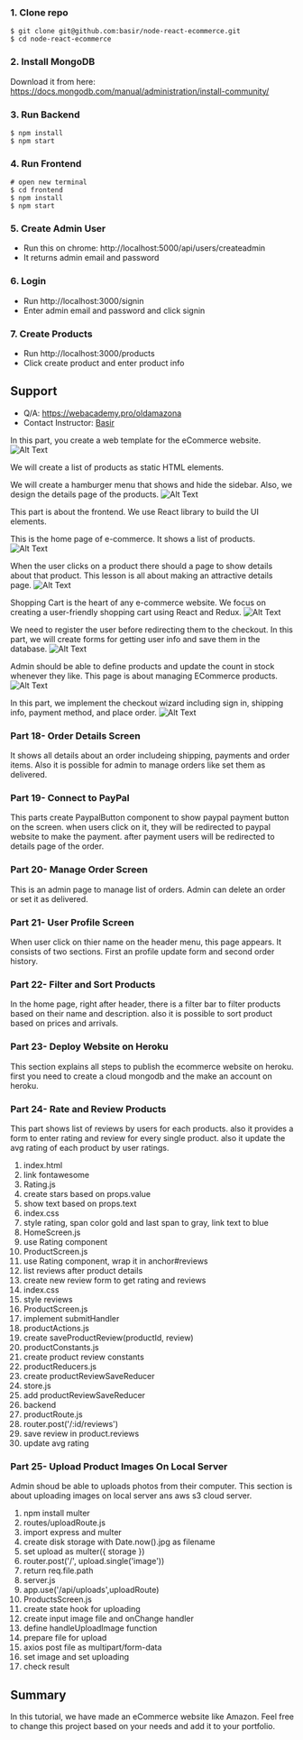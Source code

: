 






### 1. Clone repo

```
$ git clone git@github.com:basir/node-react-ecommerce.git
$ cd node-react-ecommerce
```

### 2. Install MongoDB

Download it from here: https://docs.mongodb.com/manual/administration/install-community/

### 3. Run Backend

```
$ npm install
$ npm start
```

### 4. Run Frontend

```
# open new terminal
$ cd frontend
$ npm install
$ npm start
```

### 5. Create Admin User

- Run this on chrome: http://localhost:5000/api/users/createadmin
- It returns admin email and password

### 6. Login

- Run http://localhost:3000/signin
- Enter admin email and password and click signin

### 7. Create Products

- Run http://localhost:3000/products
- Click create product and enter product info

## Support

- Q/A: https://webacademy.pro/oldamazona
- Contact Instructor: [Basir](mailto:basir.jafarzadeh@gmail.com)









In this part, you create a web template for the eCommerce website.
![Alt Text](https://dev-to-uploads.s3.amazonaws.com/i/56kqn8m5n1m9fejdoxkz.png)



We will create a list of products as static HTML elements.



We will create a hamburger menu that shows and hide the sidebar. Also, we design the details page of the products.
![Alt Text](https://dev-to-uploads.s3.amazonaws.com/i/3sceblg6i6790minhaxg.jpg)


This part is about the frontend. We use React library to build the UI elements.



This is the home page of e-commerce. It shows a list of products.
![Alt Text](https://dev-to-uploads.s3.amazonaws.com/i/hqiwteg10o8a2cnq0wwi.jpg)



When the user clicks on a product there should a page to show details about that product. This lesson is all about making an attractive details page.
![Alt Text](https://dev-to-uploads.s3.amazonaws.com/i/csskvzbcmz4ypki2xjgk.jpg)







Shopping Cart is the heart of any e-commerce website. We focus on creating a user-friendly shopping cart using React and Redux.
![Alt Text](https://dev-to-uploads.s3.amazonaws.com/i/fyzf0no5ej1fgxp5972e.png)



We need to register the user before redirecting them to the checkout. In this part, we will create forms for getting user info and save them in the database.
![Alt Text](https://dev-to-uploads.s3.amazonaws.com/i/92coj0rezr5508vhfv34.png)



Admin should be able to define products and update the count in stock whenever they like. This page is about managing ECommerce products.
![Alt Text](https://dev-to-uploads.s3.amazonaws.com/i/154a5zk6vfapukjaxwyu.png)



In this part, we implement the checkout wizard including sign in, shipping info, payment method, and place order.
![Alt Text](https://dev-to-uploads.s3.amazonaws.com/i/l8w3g9mc3ccijt70wpf3.png)


### Part 18- Order Details Screen

It shows all details about an order includeing shipping, payments and order items. Also it is possible for admin to manage orders like set them as delivered.

### Part 19- Connect to PayPal

This parts create PaypalButton component to show paypal payment button on the screen.
when users click on it, they will be redirected to paypal website to make the payment.
after payment users will be redirected to details page of the order.

### Part 20- Manage Order Screen

This is an admin page to manage list of orders. Admin can delete an order or set it as delivered.

### Part 21- User Profile Screen

When user click on thier name on the header menu, this page appears. It consists of two sections. First an profile update form and second order history.

### Part 22- Filter and Sort Products

In the home page, right after header, there is a filter bar to filter products based on their name and description. also it is possible to sort product based on prices and arrivals.

### Part 23- Deploy Website on Heroku

This section explains all steps to publish the ecommerce website on heroku. first you need to create a cloud mongodb and the make an account on heroku.

### Part 24- Rate and Review Products

This part shows list of reviews by users for each products. also it provides a form to enter rating and review for every single product. also it update the avg rating of each product by user ratings.

1. index.html
2. link fontawesome
3. Rating.js
4. create stars based on props.value
5. show text based on props.text
6. index.css
7. style rating, span color gold and last span to gray, link text to blue
8. HomeScreen.js
9. use Rating component
10. ProductScreen.js
11. use Rating component, wrap it in anchor#reviews
12. list reviews after product details
13. create new review form to get rating and reviews
14. index.css
15. style reviews
16. ProductScreen.js
17. implement submitHandler
18. productActions.js
19. create saveProductReview(productId, review)
20. productConstants.js
21. create product review constants
22. productReducers.js
23. create productReviewSaveReducer
24. store.js
25. add productReviewSaveReducer
26. backend
27. productRoute.js
28. router.post('/:id/reviews')
29. save review in product.reviews
30. update avg rating

### Part 25- Upload Product Images On Local Server

Admin shoud be able to uploads photos from their computer. This section is about uploading images on local server ans aws s3 cloud server.

1. npm install multer
2. routes/uploadRoute.js
3. import express and multer
4. create disk storage with Date.now().jpg as filename
5. set upload as multer({ storage })
6. router.post('/', upload.single('image'))
7. return req.file.path
8. server.js
9. app.use('/api/uploads',uploadRoute)
10. ProductsScreen.js
11. create state hook for uploading
12. create input image file and onChange handler
13. define handleUploadImage function
14. prepare file for upload
15. axios post file as multipart/form-data
16. set image and set uploading
17. check result



## Summary

In this tutorial, we have made an eCommerce website like Amazon. Feel free to change this project based on your needs and add it to your portfolio.
